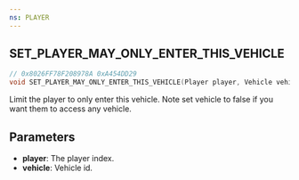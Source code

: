 ```yaml
---
ns: PLAYER
---
```

## SET_PLAYER_MAY_ONLY_ENTER_THIS_VEHICLE

```c
// 0x8026FF78F208978A 0xA454DD29
void SET_PLAYER_MAY_ONLY_ENTER_THIS_VEHICLE(Player player, Vehicle vehicle);
```

Limit the player to only enter this vehicle. Note set vehicle to false if you want them to access any vehicle.

## Parameters
* **player**: The player index.
* **vehicle**: Vehicle id.

